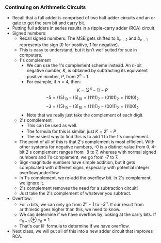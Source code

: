 ### Continuing on Arithmetic Circuits
- Recall that a full adder is comprised of two half adder circuits and an or gate to get the sum bit and carry bit.
- Putting full adders in series results in a ripple-carry adder (RCA) circuit.
- Signed numbers:
	- Recall signed numbers. The MSB gets shifted to $b_{n-2}$ and $b_{n-1}$ represents the sign (0 for positive, 1 for negative).
	- This is easy to understand, but it isn't well suited for sue in computers.
	- 1's complement
		- We can use the 1's complement scheme instead. An $n$-bit negative number, $K$, is obtained by subtracting its equivalent positive number, $P$, from $2^n-1$.
		- For example, if $n=4$, then: $$K=(2^4-1)-P$$ $$-5=(15)_{10}-(5)_{10}=(1111)_2-(0101)_2=(1010)_2$$ $$-3=(15)_{10}-(3)_{10}=(1111)_2-(0011)_2=(1100)_2$$
		- Note that we really just take the complement of each digit.
	- 2's complement
		- This can be used as well.
		- The formula for this is similar, just $K=2^n-P$
		- The easiest way to find this is to add 1 to the 1's complement.
	- The point of all of this is that 2's complement is most efficient. With other systems for negative numbers, -0 is a distinct value from 0. 4-bit 2's complement ranges from -8 to 7, whereas with normal signed numbers and 1's complement, we go from -7 to 7.
	- Sign-magnitude numbers have simple addition, but it gets complicated with different signs, especially with potential integer overflow/underflow.
	- In 1's complement, we re-add the overflow bit. In 2's complement, we ignore it.
	- 2's complement removes the need for a subtraction circuit!
	- Just take the 2's complement of whatever you subtract.
- Overflow:
	- For $n$ bits, we can only go from $2^n-1$ to $-2^n$. If our result from arithmetic goes higher than this, we need to know.
	- We can determine if we have overflow by looking at the carry bits. If $c_{n-1}\oplus c_n=1$.
	- That's our lil' formula to determine if we have overflow.
- Next class, we will put all of this into a new adder circuit that improves RCA.